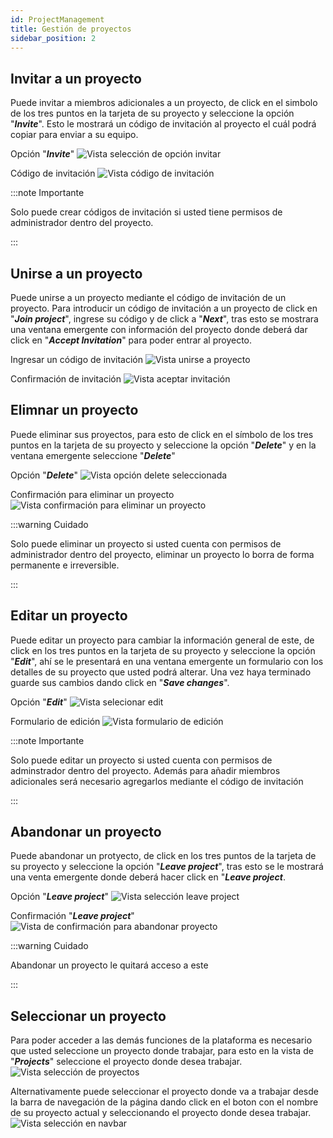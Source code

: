 ```yaml
---
id: ProjectManagement
title: Gestión de proyectos
sidebar_position: 2
---
```


## Invitar a un proyecto

Puede invitar a miembros adicionales a un proyecto, de click en el simbolo de los tres puntos en la tarjeta de su proyecto y seleccione la opción "**_Invite_**". Esto le mostrará un código de invitación al proyecto el cuál podrá copiar para enviar a su equipo.

Opción "**_Invite_**"
![Vista selección de opción invitar](img/VistaInviteSelection.png)

Código de invitación
![Vista código de invitación](img/VistaCodigoInvitacion.png)

:::note Importante

Solo puede crear códigos de invitación si usted tiene permisos de administrador dentro del proyecto.

:::

## Unirse a un proyecto

Puede unirse a un proyecto mediante el código de invitación de un proyecto. Para introducir un código de invitación a un proyecto de click en "**_Join project_**", ingrese su código y de click a "**_Next_**", tras esto se mostrara una ventana emergente con información del proyecto donde deberá dar click en "**_Accept Invitation_**" para poder entrar al proyecto.

Ingresar un código de invitación
![Vista unirse a proyecto](img/VistaUnirseProyecto.png)

Confirmación de invitación
![Vista aceptar invitación](img/VistaAceptarInvitacion.png)



## Elimnar un proyecto

Puede eliminar sus proyectos, para esto de click en el símbolo de los tres puntos en la tarjeta de su proyecto y seleccione la opción "**_Delete_**" y en la ventana emergente seleccione "**_Delete_**"

Opción "**_Delete_**"
![Vista opción delete seleccionada](img/VistaDeleteSelection.png)

Confirmación para eliminar un proyecto
![Vista confirmación para eliminar un proyecto](img/VistaEliminarProyecto.png)


:::warning Cuidado

Solo puede eliminar un proyecto si usted cuenta con permisos de administrador dentro del proyecto, eliminar un proyecto lo borra de forma permanente e irreversible.

:::

## Editar un proyecto

Puede editar un proyecto para cambiar la información general de este, de click en los tres puntos en la tarjeta de su proyecto y seleccione la opción "**_Edit_**", ahí se le presentará en una ventana emergente un formulario con los detalles de su proyecto que usted podrá alterar. Una vez haya terminado guarde sus cambios dando click en "**_Save changes_**".

Opción "**_Edit_**"
![Vista selecionar edit](img/VistaEditSelection.png)

Formulario de edición
![Vista formulario de edición](img/VistaEdicion.png)

:::note Importante

Solo puede editar un proyecto si usted cuenta con permisos de adminstrador dentro del proyecto. Además para añadir miembros adicionales será necesario agregarlos mediante el código de invitación

:::

## Abandonar un proyecto

Puede abandonar un protyecto, de click en los tres puntos de la tarjeta de su proyecto y seleccione la opción "**_Leave project_**", tras esto se le mostrará una venta emergente donde deberá hacer click en "**_Leave project_**.

Opción "**_Leave project_**"
![Vista selección leave project](img/VistaLeaveSelection.png)

Confirmación "**_Leave project_**"
![Vista de confirmación para abandonar proyecto](img/VistaConfirmacionLeave.png)

:::warning Cuidado

Abandonar un proyecto le quitará acceso a este

:::


## Seleccionar un proyecto

Para poder acceder a las demás funciones de la plataforma es necesario que usted seleccione un proyecto donde trabajar, para esto en la vista de "**_Projects_**" seleccione el proyecto donde desea trabajar.
![Vista selección de proyectos](img/VistaSeleccionProyecto.png)

Alternativamente puede seleccionar el proyecto donde va a trabajar desde la barra de navegación de la página dando click en el boton con el nombre de su proyecto actual y seleccionando el proyecto donde desea trabajar.
![Vista selección en navbar](img/VistaSeleccionProyectoDashboard.png)